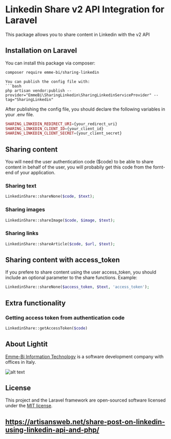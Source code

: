 # Linkedin Share v2 API Integration for Laravel
This package allows you to share content in Linkedin with the v2 API

## Installation on Laravel

You can install this package via composer:

```bash
composer require emme-bi/sharing-linkedin   
```

```
You can publish the config file with:
```bash
php artisan vendor:publish --provider="EmmeBi\SharingLinkedin\SharingLinkedinServiceProvider" --tag="SharingLinkedin"
```
After publishing the config file, you should declare the following variables in your .env file.

```php
SHARING_LINKEDIN_REDIRECT_URI={your_redirect_uri}
SHARING_LINKEDIN_CLIENT_ID={your_client_id}
SHARING_LINKEDIN_CLIENT_SECRET={your_client_secret}
```
## Sharing content

You will need the user authentication code ($code) to be able to share content in behalf of the user, you will probabily get this code from the fornt-end of your application.

### Sharing text
```php
LinkedinShare::shareNone($code, $text);
```

### Sharing images
```php
LinkedinShare::shareImage($code, $image, $text);
```

### Sharing links
```php
LinkedinShare::shareArticle($code, $url, $text);
```
## Sharing content with access_token
If you prefere to share content using the user access_token, you should include an optional parameter to the share functions.
Example:
```php
LinkedinShare::shareNone($access_token, $text, 'access_token');
```

## Extra functionality
### Getting access token from authentication code
```php
LinkedinShare::getAccessToken($code)
```

## About Lightit
[Emme-Bi Information Technology](https://www.emme-bi.com) is a software development company with offices in Italy. 

![alt text](https://www.emme-bi.com/frontend/img/logo-default.png)

## License
This project and the Laravel framework are open-sourced software licensed under the [MIT license](http://opensource.org/licenses/MIT).

## https://artisansweb.net/share-post-on-linkedin-using-linkedin-api-and-php/
